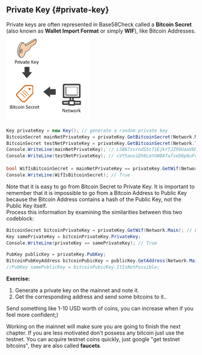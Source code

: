 ## Private Key {#private-key}

Private keys are often represented in Base58Check called a **Bitcoin Secret** (also known as **Wallet Import Format** or simply **WIF**), like Bitcoin Addresses.
![](../assets/BitcoinSecret.png)  

```cs  
Key privateKey = new Key(); // generate a random private key
BitcoinSecret mainNetPrivateKey = privateKey.GetBitcoinSecret(Network.Main);  // get our private key for the mainnet
BitcoinSecret testNetPrivateKey = privateKey.GetBitcoinSecret(Network.TestNet);  // get our private key for the testnet
Console.WriteLine(mainNetPrivateKey); // L5B67zvrndS5c71EjkrTJZ99UaoVbMUAK58GKdQUfYCpAa6jypvn
Console.WriteLine(testNetPrivateKey); // cVY5auviDh8LmYUW8AfafseD6p6uFoZrP7GjS3rzAerpRKE9Wmuz

bool WifIsBitcoinSecret = mainNetPrivateKey == privateKey.GetWif(Network.Main);
Console.WriteLine(WifIsBitcoinSecret); // True
```  

Note that it is easy to go from Bitcoin Secret to Private Key. It is important to remember that it is impossible to go from a Bitcoin Address to Public Key because the Bitcoin Address contains a hash of the Public Key, not the Public Key itself.  
Process this information by examining the similarities between this two codeblock:  

```cs
BitcoinSecret bitcoinPrivateKey = privateKey.GetWif(Network.Main); // L5B67zvrndS5c71EjkrTJZ99UaoVbMUAK58GKdQUfYCpAa6jypvn
Key samePrivateKey = bitcoinPrivateKey.PrivateKey;
Console.WriteLine(privateKey == samePrivateKey); // True
```  

```cs
PubKey publicKey = privateKey.PubKey;
BitcoinPubKeyAddress bitcoinPubicKey = publicKey.GetAddress(Network.Main); //
//PubKey samePublicKey = bitcoinPubicKey.ItIsNotPossible;
```  

**Exercise:** 
1. Generate a private key on the mainnet and note it.
2. Get the corresponding address and send some bitcoins to it..  

Send something like 1-10 USD worth of coins, you can increase when if you feel more confident;)  

Working on the mainnet will make sure you are going to finish the next chapter. If you are less motivated don't possess any bitcoin just use the testnet. You can acquire testnet coins quickly, just google "get testnet bitcoins", they are also called **faucets**.  


 





